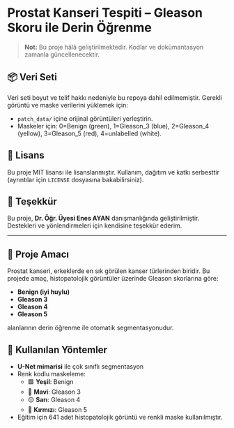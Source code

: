 # Prostat Kanseri Tespiti – Gleason Skoru ile Derin Öğrenme

> **Not:** Bu proje hâlâ geliştirilmektedir. Kodlar ve dokümantasyon zamanla güncellenecektir.

## 📦 Veri Seti

Veri seti boyut ve telif hakkı nedeniyle bu repoya dahil edilmemiştir. Gerekli görüntü ve maske verilerini yüklemek için:

- `patch_data/` içine orijinal görüntüleri yerleştirin.
- Maskeler için:
      0=Benign (green), 1=Gleason_3 (blue), 2=Gleason_4 (yellow), 3=Gleason_5 (red), 4=unlabelled (white).


## 📝 Lisans

Bu proje MIT lisansı ile lisanslanmıştır. Kullanım, dağıtım ve katkı serbesttir (ayrıntılar için `LICENSE` dosyasına bakabilirsiniz).

## 🙏 Teşekkür

Bu proje, **Dr. Öğr. Üyesi Enes AYAN** danışmanlığında geliştirilmiştir. Destekleri ve yönlendirmeleri için kendisine teşekkür ederim.

---

## 🎯 Proje Amacı

Prostat kanseri, erkeklerde en sık görülen kanser türlerinden biridir. Bu projede amaç, histopatolojik görüntüler üzerinde Gleason skorlarına göre:

- **Benign (iyi huylu)**
- **Gleason 3**
- **Gleason 4**
- **Gleason 5**

alanlarının derin öğrenme ile otomatik segmentasyonudur.

## 🧠 Kullanılan Yöntemler

- **U-Net mimarisi** ile çok sınıflı segmentasyon
- Renk kodlu maskeleme:
  - 🟩 **Yeşil**: Benign
  - 🔵 **Mavi**: Gleason 3
  - 🟡 **Sarı**: Gleason 4
  - 🔴 **Kırmızı**: Gleason 5
- Eğitim için 641 adet histopatolojik görüntü ve renkli maske kullanılmıştır.



